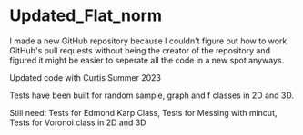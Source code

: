 # Updated_Flat_norm
I made a new GitHub repository because I couldn't figure out how to work GitHub's pull requests without being the creator of the repository and figured it might be easier to seperate all the code in a new spot anyways. 

Updated code with Curtis Summer 2023

Tests have been built for random sample, graph and f classes in 2D and 3D.

Still need:
Tests for Edmond Karp Class, 
Tests for Messing with mincut, 
Tests for Voronoi class in 2D and 3D
